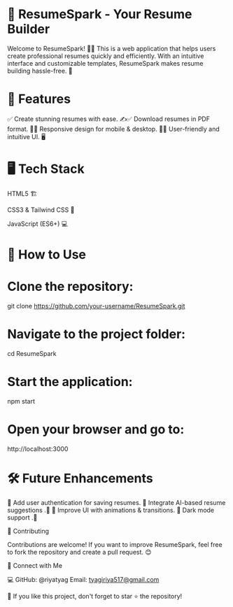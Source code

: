 # 📄 ResumeSpark - Your  Resume Builder

Welcome to ResumeSpark! 🎯📑 This is a web application that helps users create professional resumes quickly and efficiently. With an intuitive interface and customizable templates, ResumeSpark makes resume building hassle-free. 🚀

# 🚀 Features

✅ Create stunning resumes with ease.
✍️✅  Download resumes in PDF format.
📄✅ Responsive design for mobile & desktop.
📱✅ User-friendly and intuitive UI. 🖥️

# 🖥️ Tech Stack

HTML5 🏗️

CSS3 & Tailwind CSS 🎨

JavaScript (ES6+) 💻


# 🎯 How to Use

# Clone the repository:

git clone https://github.com/your-username/ResumeSpark.git

# Navigate to the project folder:

cd ResumeSpark

# Start the application:

npm start

# Open your browser and go to:

http://localhost:3000

# 🛠️ Future Enhancements

🚀 Add user authentication for saving resumes.
🚀 Integrate AI-based resume suggestions .🤖
🚀 Improve UI with animations & transitions.
🚀 Dark mode support .🌙

🤝 Contributing

Contributions are welcome! If you want to improve ResumeSpark, feel free to fork the repository and create a pull request. 😊

📢 Connect with Me

💻 GitHub: @riyatyag 
Email: tyagiriya517@gmail.com

🌟 If you like this project, don't forget to star ⭐ the repository!


